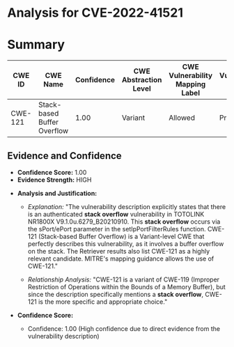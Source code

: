 # Analysis for CVE-2022-41521

# Summary
| CWE ID | CWE Name | Confidence | CWE Abstraction Level | CWE Vulnerability Mapping Label | CWE-Vulnerability Mapping Notes |
|---|---|---|---|---|---|
| CWE-121 | Stack-based Buffer Overflow | 1.00 | Variant | Allowed | Primary CWE |

## Evidence and Confidence

*   **Confidence Score:** 1.00
*   **Evidence Strength:** HIGH

- **Analysis and Justification:**  
  - *Explanation:* "The vulnerability description explicitly states that there is an authenticated **stack overflow** vulnerability in TOTOLINK NR1800X V9.1.0u.6279_B20210910. This **stack overflow** occurs via the sPort/ePort parameter in the setIpPortFilterRules function. CWE-121 (Stack-based Buffer Overflow) is a Variant-level CWE that perfectly describes this vulnerability, as it involves a buffer overflow on the stack. The Retriever results also list CWE-121 as a highly relevant candidate. MITRE's mapping guidance allows the use of CWE-121."
  
  - *Relationship Analysis:* "CWE-121 is a variant of CWE-119 (Improper Restriction of Operations within the Bounds of a Memory Buffer), but since the description specifically mentions a **stack overflow**, CWE-121 is the more specific and appropriate choice."

- **Confidence Score:**  
  - Confidence: 1.00 (High confidence due to direct evidence from the vulnerability description)